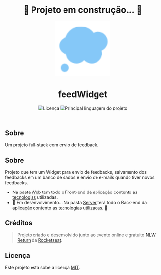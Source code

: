 <div align="center"->
  <h1 align="center">
   🚧  Projeto em construção...  🚧
  </h1>
</div>

<div align="center">
  <img width="180" src="web/src/assets/thought.svg" alt="Logo">
  <h1>feedWidget</h1>
</div>
<p align="center">
  <a href="LICENSE"><img src="https://img.shields.io/github/license/ShadowsS01/feedWidget?color=%238257e6" alt="Licença"></a>
  <img src="https://img.shields.io/github/languages/top/ShadowsS01/feedWidget?color=%238257e6" alt="Principal linguagem do projeto">
</p>
<br/>

## Sobre

Um projeto full-stack com envio de feedback.

## Sobre

Projeto que tem um Widget para envio de feedbacks, salvamento dos feedbacks em um banco de dados e envio de e-mails quando tiver novos feedbacks.

- Na pasta [Web](web) tem todo o Front-end da aplicação contento as [tecnologias](web#tecnologias-utilizadas) utilizadas.
- 🚧 Em desenvolvimento... Na pasta [Server](server) terá todo o Back-end da aplicação contento as [tecnologias](server#tecnologias-utilizadas) utilizadas. 🚧

## Créditos

> Projeto criado e desenvolvido junto ao evento online e gratuito [NLW Return](https://nextlevelweek.com/episodios/impulse/aula-1/edicao/8) da [Rocketseat](https://www.rocketseat.com.br/).

## Licença

Este projeto esta sobe a licença [MIT](/LICENSE).
